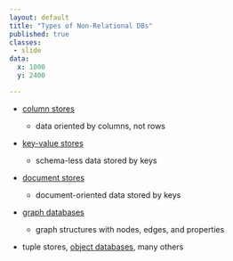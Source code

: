 ```yaml
---
layout: default
title: "Types of Non-Relational DBs"
published: true
classes:
 - slide
data:
  x: 1000
  y: 2400

---
```


* [column stores](http://en.wikipedia.org/wiki/Column-oriented_DBMS)

  * data oriented by columns, not rows
* [key-value stores](https://en.wikipedia.org/wiki/NoSQL#Key.E2.80.93value_store)

  * schema-less data stored by keys
* [document stores](http://en.wikipedia.org/wiki/Document-oriented_database)

  * document-oriented data stored by keys
* [graph databases](http://en.wikipedia.org/wiki/Graph_database)

  * graph structures with nodes, edges, and properties
* tuple stores, [object databases](http://en.wikipedia.org/wiki/Object_database), many others